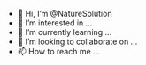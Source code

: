 - 👋 Hi, I’m @NatureSolution
- 👀 I’m interested in ...
- 🌱 I’m currently learning ...
- 💞️ I’m looking to collaborate on ...
- 📫 How to reach me ...

<!---
NatureSolution/NatureSolution is a ✨ special ✨ repository because its `README.md` (this file) appears on your GitHub profile.
You can click the Preview link to take a look at your changes.
--->
